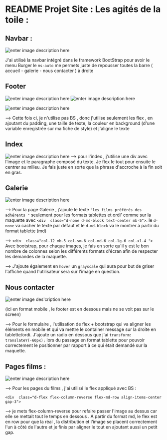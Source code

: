 ﻿# README Projet Site : Les agités de la toile :  

##  Navbar : 
![enter image description here](https://i.postimg.cc/k5YJT1hx/navbar.png)

J'ai utilisé la navbar intégré dans le framework BootStrap pour avoir le menu Burger 
le `ms-auto` me permets juste de repousser toutes la barre ( accueil - galerie - nous contacter ) à droite


## Footer 
![enter image description here](https://i.postimg.cc/65QKyJ6t/footerhtml.png)
![enter image description here](https://i.postimg.cc/9FwxxJJy/footerstylecss.png)

![enter image description here](https://i.postimg.cc/HxjKTH4h/footershowlive.png)
 
 --> Cette fois ci, je n'utilise pas BS , donc j'utilise seulement les flex , en ajoutant du padding, une taille de texte, 
 la couleur en background (d'une variable enregistrée sur ma fiche de style) et j'aligne le texte 


## Index

![enter image description here](https://i.postimg.cc/RC2cs93Z/indexmiddle.png)
--> pour l'index , j'utilise une div avec l'image et le paragraphe composé du texte. Je flex le tout pour ensuite
le centrer au milieu.  Je fais juste en sorte que la phrase d'accroche à la fin soit en gras.

## Galerie

![enter image description here](https://i.postimg.cc/QMZ4R1HV/galerie-middle.png)

--> Pour la page Galerie , j'ajoute le texte `"les films préférés des adhérents "` seulement pour les formats tablettes et ordi' comme sur la maquette avec `<div  class="d-none d-md-block text-center mb-5">`. le `d-none` va cacher le texte par défaut et le `d-md-block` va le montrer à partir du format tablette (md)

--> `<div  class="col-12 mb-5 col-sm-6 col-md-6 col-lg-6 col-xl-4 ">`
Avec bootstrap, pour chaque images, je fais en sorte qu'il y est le bon nombre de colonnes selon les différents formats d'écran afin de respecter les demandes de la maquette.

--> J'ajoute également en `hover` un `grayscale` qui aura pour but de griser l'affiche quand l'utilisateur sera sur l'image en question. 

## Nous contacter

![enter image des'cription here](https://i.postimg.cc/TYpWXsDH/formulaire.png)

(ici en format mobile , le footer est en dessous mais ne se voit pas sur le screen)

--> Pour le formulaire , l'utilisation de flex + bootstrap qui va aligner les éléments en mobile et qui va mettre le container message sur la droite en tablette/ordi. J'ajoute un radio en dessous que j'ai `transform: translateY(-60px);` lors du passage en format tablette pour pouvoir correctement le positionner par rapport à ce qui était demandé sur la maquette.

## Pages films :

![enter image description here](https://i.postimg.cc/2SHWRfHJ/gladiator.png)

--> Pour les pages du films , j'ai utilisé le flex appliqué avec BS : 

    <div  class="d-flex flex-column-reverse flex-md-row align-items-center gap-3"> 

--> je mets  flex-column-reverse pour refaire passer l'image au dessus car elle se mettait tout le temps en dessous .
A partir du format md, le flex est en row pour que la réal , la distribution et l'image se placent correctement l'un à côté de l'autre et je finis par aligner le tout en ajoutant aussi un petit gap.
    

